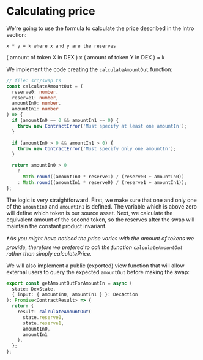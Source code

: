 # Calculating price

We're going to use the formula to calculate the price described in the Intro section:

```
x * y = k where x and y are the reserves
```

( amount of token X in DEX ) x ( amount of token Y in DEX ) = k

We implement the code creating the `calculateAmountOut` function:

```ts
// file: src/swap.ts
const calculateAmountOut = (
  reserve0: number,
  reserve1: number,
  amountIn0: number,
  amountIn1: number
) => {
  if (amountIn0 == 0 && amountIn1 == 0) {
    throw new ContractError('Must specify at least one amountIn');
  }

  if (amountIn0 > 0 && amountIn1 > 0) {
    throw new ContractError('Must specify only one amountIn');
  }

  return amountIn0 > 0
    ? 
      Math.round((amountIn0 * reserve1) / (reserve0 + amountIn0))
    : Math.round((amountIn1 * reserve0) / (reserve1 + amountIn1));
};
```

The logic is very straightforward. First, we make sure that one and only one of the `amountIn0` and `amountIn1` is defined. The variable which is above zero will define which token is our source asset. Next, we calculate the equivalent amount of the second token, so the reserves after the swap will maintain the constant product invariant.

_❗ As you might have noticed the price varies with the amount of tokens we provide, therefore we prefered to call the function `calculateAmountOut` rather than simply calculatePrice._

We will also implement a public (exported) view function that will allow external users to query the expected `amountOut` before making the swap:

```ts
export const getAmountOutForAmountIn = async (
  state: DexState,
  { input: { amountIn0, amountIn1 } }: DexAction
): Promise<ContractResult> => {
  return {
    result: calculateAmountOut(
      state.reserve0,
      state.reserve1,
      amountIn0,
      amountIn1
    ),
  };
};
```
